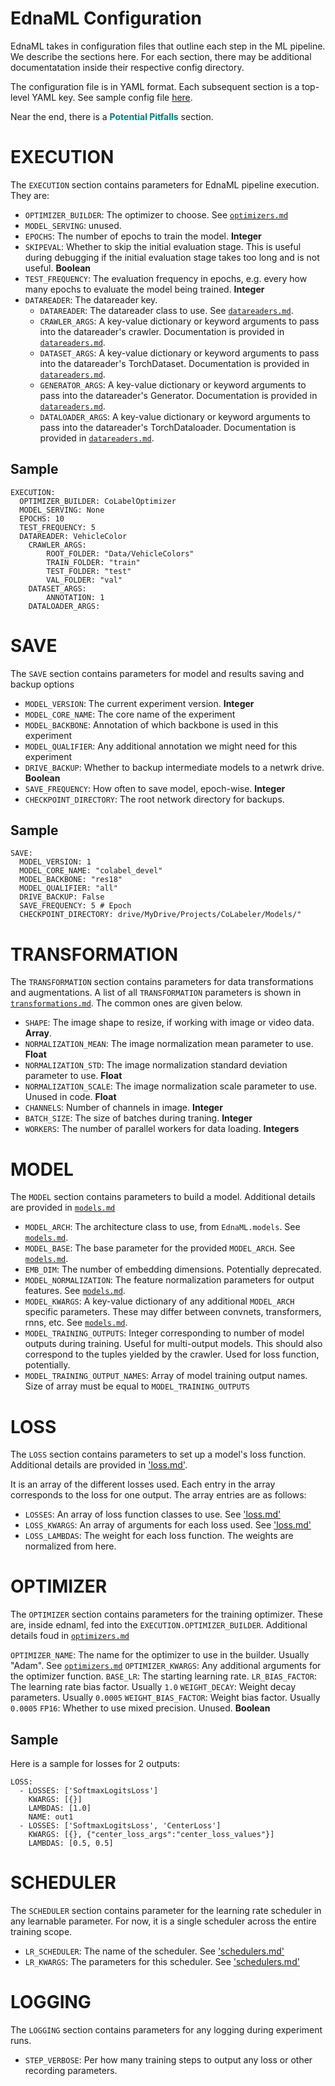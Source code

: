 # EdnaML Configuration

EdnaML takes in configuration files that outline each step in the ML pipeline. We describe the sections here. For each section, there may be additional documentatation inside their respective config directory.

The configuration file is in YAML format. Each subsequent section is a top-level YAML key. See sample config file [here](config.yml).

Near the end, there is a <span style="color:teal; font-weight:bold">Potential Pitfalls</span> section.

# EXECUTION

The `EXECUTION` section contains parameters for EdnaML pipeline execution. They are:

- `OPTIMIZER_BUILDER`: The optimizer to choose. See [`optimizers.md`](config-reference/optimizers.md)
- `MODEL_SERVING`: unused.
- `EPOCHS`: The number of epochs to train the model. **Integer**
- `SKIPEVAL`: Whether to skip the initial evaluation stage. This is useful during debugging if the initial evaluation stage takes too long and is not useful. **Boolean**
- `TEST_FREQUENCY`: The evaluation frequency in epochs, e.g. every how many epochs to evaluate the model being trained. **Integer**
- `DATAREADER`: The datareader key. 
    - `DATAREADER`: The datareader class to use. See [`datareaders.md`](config-reference/datareaders.md).
    - `CRAWLER_ARGS`: A key-value dictionary or keyword arguments to pass into the datareader's crawler. Documentation is provided in [`datareaders.md`](config-reference/datareaders.md).
    - `DATASET_ARGS`: A key-value dictionary or keyword arguments to pass into the datareader's TorchDataset. Documentation is provided in [`datareaders.md`](config-reference/datareaders.md).
    - `GENERATOR_ARGS`: A key-value dictionary or keyword arguments to pass into the datareader's Generator. Documentation is provided in [`datareaders.md`](config-reference/datareaders.md).
    - `DATALOADER_ARGS`: A key-value dictionary or keyword arguments to pass into the datareader's TorchDataloader. Documentation is provided in [`datareaders.md`](config-reference/datareaders.md).


## Sample

```
EXECUTION:
  OPTIMIZER_BUILDER: CoLabelOptimizer
  MODEL_SERVING: None
  EPOCHS: 10
  TEST_FREQUENCY: 5
  DATAREADER: VehicleColor
    CRAWLER_ARGS: 
        ROOT_FOLDER: "Data/VehicleColors"
        TRAIN_FOLDER: "train"
        TEST_FOLDER: "test"
        VAL_FOLDER: "val"
    DATASET_ARGS:
        ANNOTATION: 1
    DATALOADER_ARGS:
```

# SAVE

The `SAVE` section contains parameters for model and results saving and backup options

- `MODEL_VERSION`: The current experiment version. **Integer**
- `MODEL_CORE_NAME`: The core name of the experiment
- `MODEL_BACKBONE`: Annotation of which backbone is used in this experiment
- `MODEL_QUALIFIER`: Any additional annotation we might need for this experiment
- `DRIVE_BACKUP`: Whether to backup intermediate models to a netwrk drive. **Boolean**
- `SAVE_FREQUENCY`: How often to save model, epoch-wise. **Integer**
- `CHECKPOINT_DIRECTORY`: The root network directory for backups.

## Sample

```
SAVE:
  MODEL_VERSION: 1
  MODEL_CORE_NAME: "colabel_devel"
  MODEL_BACKBONE: "res18"
  MODEL_QUALIFIER: "all"
  DRIVE_BACKUP: False
  SAVE_FREQUENCY: 5 # Epoch
  CHECKPOINT_DIRECTORY: drive/MyDrive/Projects/CoLabeler/Models/"
```

# TRANSFORMATION

The `TRANSFORMATION` section contains parameters for data transformations and augmentations. A list of all `TRANSFORMATION` parameters is shown in [`transformations.md`](config-reference/transformations.md). The common ones are given below.

- `SHAPE`: The image shape to resize, if working with image or video data. **Array**. 
- `NORMALIZATION_MEAN`: The image normalization mean parameter to use. **Float**
- `NORMALIZATION_STD`: The image normalization standard deviation parameter to use. **Float** 
- `NORMALIZATION_SCALE`: The image normalization scale parameter to use. Unused in code. **Float**
- `CHANNELS`: Number of channels in image. **Integer**
- `BATCH_SIZE`: The size of batches during traning. **Integer**
- `WORKERS`: The number of parallel workers for data loading. **Integers**


# MODEL

The `MODEL` section contains parameters to build a model. Additional details are provided in [`models.md`](config-reference/models.md)


- `MODEL_ARCH`: The architecture class to use, from `EdnaML.models`. See [`models.md`](config-reference/models.md).
- `MODEL_BASE`: The base parameter for the provided `MODEL_ARCH`. See [`models.md`](config-reference/models.md).
- `EMB_DIM`: The number of embedding dimensions. Potentially deprecated. 
- `MODEL_NORMALIZATION`: The feature normalization parameters for output features. See [`models.md`](config-reference/models.md).
- `MODEL_KWARGS`: A key-value dictionary of any additional `MODEL_ARCH` specific parameters. These may differ between convnets, transformers, rnns, etc. See [`models.md`](config-reference/models.md).
- `MODEL_TRAINING_OUTPUTS`: Integer corresponding to number of model outputs during training. Useful for multi-output models. This should also correspond to the tuples yielded by the crawler. Used for loss function, potentially. 
- `MODEL_TRAINING_OUTPUT_NAMES`: Array of model training output names. Size of array must be equal to `MODEL_TRAINING_OUTPUTS`

# LOSS

The `LOSS` section contains parameters to set up a model's loss function. Additional details are provided in ['loss.md'](config-reference/loss.md).

It is an array of the different losses used. Each entry in the array corresponds to the loss for one output. The array entries are as follows:

- `LOSSES`: An array of loss function classes to use. See ['loss.md'](config-reference/loss.md)
- `LOSS_KWARGS`: An array of arguments for each loss used. See ['loss.md'](config-reference/loss.md)
- `LOSS_LAMBDAS`: The weight for each loss function. The weights are normalized from here.



# OPTIMIZER

The `OPTIMIZER` section contains parameters for the training optimizer. These are, inside ednaml, fed into the `EXECUTION.OPTIMIZER_BUILDER`. Additional details foud in [`optimizers.md`](config-reference/optimizers.md)

  `OPTIMIZER_NAME`: The name for the optimizer to use in the builder. Usually "Adam". See [`optimizers.md`](config-reference/optimizers.md)
  `OPTIMIZER_KWARGS`: Any additional arguments for the optimizer function.
  `BASE_LR`: The starting learning rate. 
  `LR_BIAS_FACTOR`: The learning rate bias factor. Usually `1.0`
  `WEIGHT_DECAY`: Weight decay parameters. Usually `0.0005`
  `WEIGHT_BIAS_FACTOR`: Weight bias factor. Usually `0.0005`
  `FP16`: Whether to use mixed precision. Unused. **Boolean**

## Sample

Here is a sample for losses for 2 outputs:

```
LOSS:
  - LOSSES: ['SoftmaxLogitsLoss']
    KWARGS: [{}]
    LAMBDAS: [1.0]
    NAME: out1
  - LOSSES: ['SoftmaxLogitsLoss', 'CenterLoss']
    KWARGS: [{}, {"center_loss_args":"center_loss_values"}]
    LAMBDAS: [0.5, 0.5]
```

# SCHEDULER

The `SCHEDULER` section contains parameter for the learning rate scheduler in any learnable parameter. For now, it is a single scheduler across the entire training scope.


- `LR_SCHEDULER`: The name of the scheduler. See ['schedulers.md'](config-reference/schedulers.md)
- `LR_KWARGS`: The parameters for this scheduler. See ['schedulers.md'](config-reference/schedulers.md)


# LOGGING

The `LOGGING` section contains parameters for any logging during experiment runs.

- `STEP_VERBOSE`: Per how many training steps to output any loss or other recording parameters.